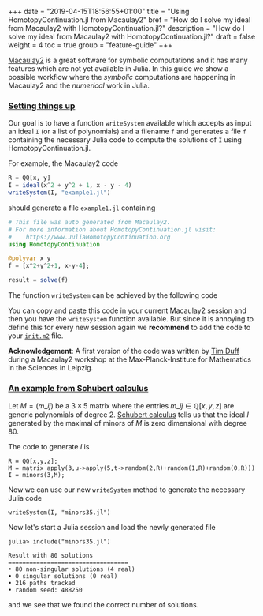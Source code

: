 +++
date = "2019-04-15T18:56:55+01:00"
title = "Using HomotopyContinuation.jl from Macaulay2"
bref = "How do I solve my ideal from Macaulay2 with HomotopyContinuation.jl?"
description = "How do I solve my ideal from Macaulay2 with HomotopyContinuation.jl?"
draft = false
weight = 4
toc = true
group = "feature-guide"
+++

[Macaulay2](http://www2.macaulay2.com/Macaulay2/) is a great software for symbolic computations
and it has many features which are not yet available in Julia.
In this guide we show a possible workflow where the *symbolic* computations are happening
in Macaulay2 and the *numerical* work in Julia.

<h3 class="section-head" id="setting*up"><a href="#setting*up">Setting things up</a></h3>

Our goal is to have a function `writeSystem` available which accepts
as input an ideal `I` (or a list of polynomials) and a filename `f` and generates a file `f`
containing the necessary Julia code to compute the solutions of `I` using HomotopyContinuation.jl.

For example, the Macaulay2 code

```julia
R = QQ[x, y]
I = ideal(x^2 + y^2 + 1, x - y - 4)
writeSystem(I, "example1.jl")
```

should generate a file `example1.jl` containing

```julia
# This file was auto generated from Macaulay2.
# For more information about HomotopyContinuation.jl visit:
#    https://www.JuliaHomotopyContinuation.org
using HomotopyContinuation

@polyvar x y
f = [x^2+y^2+1, x-y-4];

result = solve(f)
```

The function `writeSystem` can be achieved by the following code
<script src="https://gist.github.com/saschatimme/02faf68103d639eb31f5706760b974d4.js"></script>

You can copy and paste this code in your current Macaulay2 session and then you have the `writeSystem` function available.
But since it is annoying to define this for every new session again we **recommend** to add the code to your [`init.m2`](https://faculty.math.illinois.edu/Macaulay2/doc/Macaulay2-1.12/share/doc/Macaulay2/Macaulay2Doc/html/_initialization_spfile.html) file.


**Acknowledgement**: A first version of the code was written by [Tim Duff](http://people.math.gatech.edu/~tduff3/) during a Macaulay2 workshop at the Max-Planck-Institute for Mathematics in the Sciences in Leipzig.

<h3 class="section-head" id="example"><a href="#example">An example from Schubert calculus</a></h3>

Let $M = (m\_{ij})$ be a $3 \times 5$ matrix where the entries $m\_{ij} \in \mathbb{Q}[x,y,z]$ are generic polynomials of degree 2.
[Schubert calculus](https://en.wikipedia.org/wiki/Schubert_calculus) tells us that the ideal $I$ generated by the maximal of minors of $M$ is zero dimensional with degree 80.

The code to generate $I$ is
```
R = QQ[x,y,z];
M = matrix apply(3,u->apply(5,t->random(2,R)+random(1,R)+random(0,R)))
I = minors(3,M);
```

Now we can use our new `writeSystem` method to generate the necessary Julia code

```
writeSystem(I, "minors35.jl")
```

Now let's start a Julia session and load the newly generated file

```julia-repl
julia> include("minors35.jl")
```
```
Result with 80 solutions
==================================
• 80 non-singular solutions (4 real)
• 0 singular solutions (0 real)
• 216 paths tracked
• random seed: 488250
```
and we see that we found the correct number of solutions.
